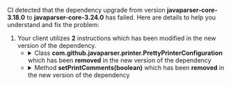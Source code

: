 CI detected that the dependency upgrade from version **javaparser-core-3.18.0** to **javaparser-core-3.24.0** has failed. Here are details to help you understand and fix the problem:
1. Your client utilizes **2** instructions which has been modified in the new version of the dependency.
   * <details>
        <summary>Class <b>com.github.javaparser.printer.PrettyPrinterConfiguration</b> which has been <b>removed</b> in the new version of the dependency</summary>
            
        * <details>
          <summary>The failure is identified from the logs generated in the build process. </summary>
          
            *   >[[ERROR] /scheduler/safeplace/src/test/java/org/btrplace/safeplace/DSN.java:[335,21] cannot find symbol](https://github.com/chains-project/breaking-good/actions/runs/8110103454/job/22166641300#step:4:2378)
            *   An error was detected in line 335 which is making use of an outdated API.
             ``` java
             335   com.github.javaparser.printer.PrettyPrinterConfiguration;
            ```

          </details>
            
     </details>
   * <details>
        <summary>Method <b>setPrintComments(boolean)</b> which has been <b>removed</b> in the new version of the dependency</summary>
            
        * <details>
          <summary>The failure is identified from the logs generated in the build process. </summary>
          
            *   >[[ERROR] /scheduler/safeplace/src/test/java/org/btrplace/safeplace/DSN.java:[335,21] cannot find symbol](https://github.com/chains-project/breaking-good/actions/runs/8110103454/job/22166641300#step:4:2378)
            *   An error was detected in line 335 which is making use of an outdated API.
             ``` java
             335   new com.github.javaparser.printer.PrettyPrinterConfiguration().setPrintComments(false);
            ```

          </details>
            
        To resolve this issue, there are alternative options available in the new version of the dependency that can replace the incompatible method currently used in the client. You can consider substituting the existing method with one of the following options provided by the new version of the dependency
        ``` java
        PrettyPrinterConfiguration setPrintComments(boolean);
        ```
     </details>


